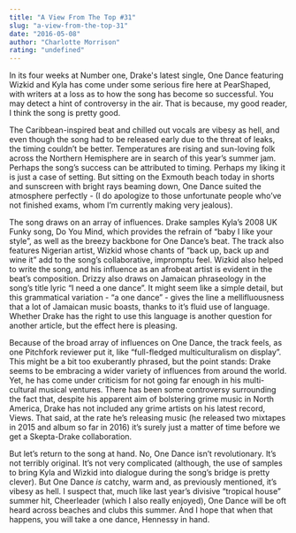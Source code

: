 ```yaml
---
title: "A View From The Top #31"
slug: "a-view-from-the-top-31"
date: "2016-05-08"
author: "Charlotte Morrison"
rating: "undefined"
---
```


In its four weeks at Number one, Drake's latest single, One Dance featuring Wizkid and Kyla has come under some serious fire here at PearShaped, with writers at a loss as to how the song has become so successful. You may detect a hint of controversy in the air. That is because, my good reader, I think the song is pretty good.

The Caribbean-inspired beat and chilled out vocals are vibesy as hell, and even though the song had to be released early due to the threat of leaks, the timing couldn’t be better. Temperatures are rising and sun-loving folk across the Northern Hemisphere are in search of this year’s summer jam. Perhaps the song’s success can be attributed to timing. Perhaps my liking it is just a case of setting. But sitting on the Exmouth beach today in shorts and sunscreen with bright rays beaming down, One Dance suited the atmosphere perfectly - (I do apologize to those unfortunate people who’ve not finished exams, whom I’m currently making very jealous).

The song draws on an array of influences. Drake samples Kyla’s 2008 UK Funky song, Do You Mind, which provides the refrain of “baby I like your style”, as well as the breezy backbone for One Dance’s beat. The track also features Nigerian artist, Wizkid whose chants of “back up, back up and wine it” add to the song’s collaborative, impromptu feel. Wizkid also helped to write the song, and his influence as an afrobeat artist is evident in the beat’s composition. Drizzy also draws on Jamaican phraseology in the song’s title lyric “I need a one dance”. It might seem like a simple detail, but this grammatical variation - “a one dance” - gives the line a mellifluousness that a lot of Jamaican music boasts, thanks to it’s fluid use of language. Whether Drake has the right to use this language is another question for another article, but the effect here is pleasing.

Because of the broad array of influences on One Dance, the track feels, as one Pitchfork reviewer put it, like “full-fledged multiculturalism on display”. This might be a bit too exuberantly phrased, but the point stands: Drake seems to be embracing a wider variety of influences from around the world. Yet, he has come under criticism for not going far enough in his multi-cultural musical ventures. There has been some controversy surrounding the fact that, despite his apparent aim of bolstering grime music in North America, Drake has not included any grime artists on his latest record, Views. That said, at the rate he’s releasing music (he released two mixtapes in 2015 and album so far in 2016) it’s surely just a matter of time before we get a Skepta-Drake collaboration.

But let’s return to the song at hand. No, One Dance isn’t revolutionary. It’s not terribly original. It’s not very complicated (although, the use of samples to bring Kyla and Wizkid into dialogue during the song’s bridge is pretty clever). But One Dance _is_ catchy, warm and, as previously mentioned, it’s vibesy as hell. I suspect that, much like last year’s divisive “tropical house” summer hit, Cheerleader (which I also really enjoyed), One Dance will be oft heard across beaches and clubs this summer. And I hope that when that happens, you will take a one dance, Hennessy in hand.

